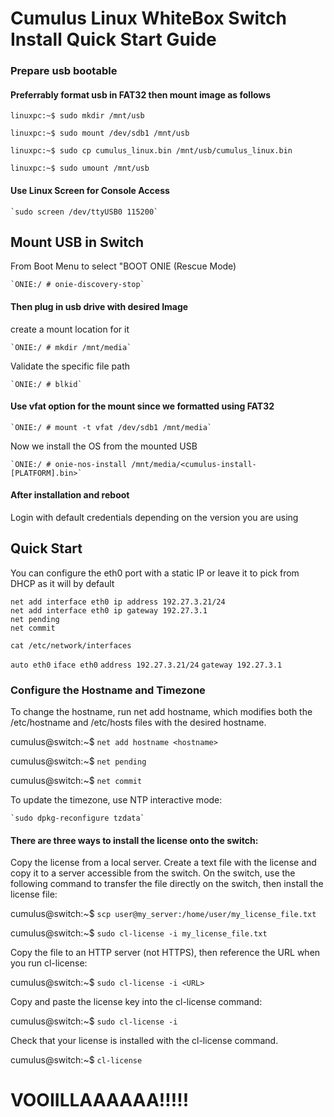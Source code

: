 # Cumulus Linux WhiteBox Switch Install Quick Start Guide

### Prepare usb bootable
    
#### Preferrably format usb in FAT32 then mount image as follows
    
```
linuxpc:~$ sudo mkdir /mnt/usb

linuxpc:~$ sudo mount /dev/sdb1 /mnt/usb

linuxpc:~$ sudo cp cumulus_linux.bin /mnt/usb/cumulus_linux.bin

linuxpc:~$ sudo umount /mnt/usb
```

#### Use Linux Screen for Console Access
    
    `sudo screen /dev/ttyUSB0 115200` 

## Mount USB in Switch

From Boot Menu to select "BOOT ONIE (Rescue Mode)

    `ONIE:/ # onie-discovery-stop`

#### Then plug in usb drive with desired Image

create a mount location for it

    `ONIE:/ # mkdir /mnt/media`

Validate the specific file path

    `ONIE:/ # blkid`
  
#### Use vfat option for the mount since we formatted using FAT32

    `ONIE:/ # mount -t vfat /dev/sdb1 /mnt/media`

Now we install the OS from the mounted USB

    `ONIE:/ # onie-nos-install /mnt/media/<cumulus-install-[PLATFORM].bin>`

#### After installation and reboot

Login with default credentials depending on the version you are using

## Quick Start
You can configure the eth0 port with a static IP or leave it to pick from DHCP as it will by default

`net add interface eth0 ip address 192.27.3.21/24` <br>
`net add interface eth0 ip gateway 192.27.3.1` <br>
`net pending` <br>
`net commit` <br>

`cat /etc/network/interfaces` 

`auto eth0`
`iface eth0`
    `address 192.27.3.21/24`
    `gateway 192.27.3.1`


### Configure the Hostname and Timezone

To change the hostname, run net add hostname, which modifies both the /etc/hostname and /etc/hosts files with the desired hostname.

cumulus@switch:~$ `net add hostname <hostname>`

cumulus@switch:~$ `net pending`

cumulus@switch:~$ `net commit`

To update the timezone, use NTP interactive mode:

    `sudo dpkg-reconfigure tzdata`

#### There are three ways to install the license onto the switch:

Copy the license from a local server. Create a text file with the license and copy it to a server accessible from the switch. On the switch, use the following command to transfer the file directly on the switch, then install the license file:

cumulus@switch:~$ `scp user@my_server:/home/user/my_license_file.txt`

cumulus@switch:~$ `sudo cl-license -i my_license_file.txt`

Copy the file to an HTTP server (not HTTPS), then reference the URL when you run cl-license:

cumulus@switch:~$ `sudo cl-license -i <URL>`

Copy and paste the license key into the cl-license command:

cumulus@switch:~$ `sudo cl-license -i`
<paste license key>

Check that your license is installed with the cl-license command.

cumulus@switch:~$ `cl-license` 


# VOOIILLAAAAAA!!!!!
